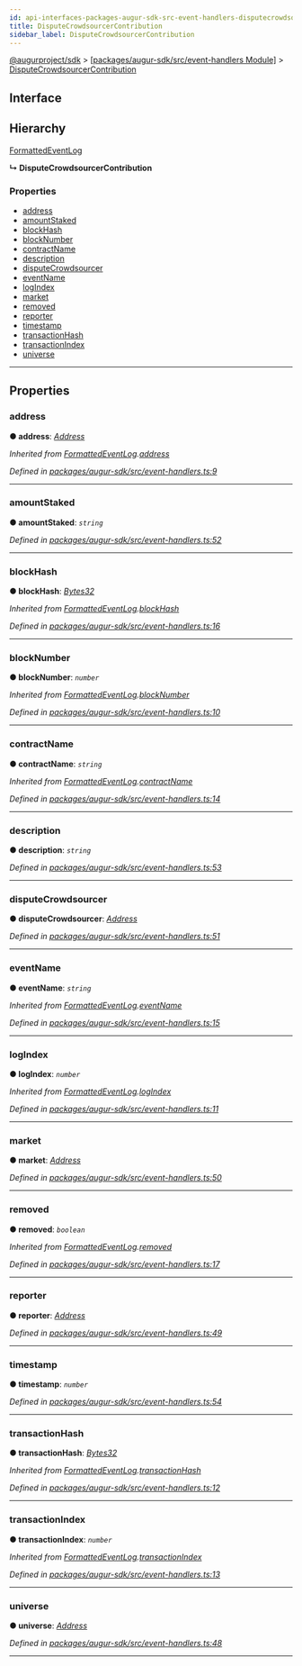 ```yaml
---
id: api-interfaces-packages-augur-sdk-src-event-handlers-disputecrowdsourcercontribution
title: DisputeCrowdsourcerContribution
sidebar_label: DisputeCrowdsourcerContribution
---
```


[@augurproject/sdk](api-readme.md) > [[packages/augur-sdk/src/event-handlers Module]](api-modules-packages-augur-sdk-src-event-handlers-module.md) > [DisputeCrowdsourcerContribution](api-interfaces-packages-augur-sdk-src-event-handlers-disputecrowdsourcercontribution.md)

## Interface

## Hierarchy

 [FormattedEventLog](api-interfaces-packages-augur-sdk-src-event-handlers-formattedeventlog.md)

**↳ DisputeCrowdsourcerContribution**

### Properties

* [address](api-interfaces-packages-augur-sdk-src-event-handlers-disputecrowdsourcercontribution.md#address)
* [amountStaked](api-interfaces-packages-augur-sdk-src-event-handlers-disputecrowdsourcercontribution.md#amountstaked)
* [blockHash](api-interfaces-packages-augur-sdk-src-event-handlers-disputecrowdsourcercontribution.md#blockhash)
* [blockNumber](api-interfaces-packages-augur-sdk-src-event-handlers-disputecrowdsourcercontribution.md#blocknumber)
* [contractName](api-interfaces-packages-augur-sdk-src-event-handlers-disputecrowdsourcercontribution.md#contractname)
* [description](api-interfaces-packages-augur-sdk-src-event-handlers-disputecrowdsourcercontribution.md#description)
* [disputeCrowdsourcer](api-interfaces-packages-augur-sdk-src-event-handlers-disputecrowdsourcercontribution.md#disputecrowdsourcer)
* [eventName](api-interfaces-packages-augur-sdk-src-event-handlers-disputecrowdsourcercontribution.md#eventname)
* [logIndex](api-interfaces-packages-augur-sdk-src-event-handlers-disputecrowdsourcercontribution.md#logindex)
* [market](api-interfaces-packages-augur-sdk-src-event-handlers-disputecrowdsourcercontribution.md#market)
* [removed](api-interfaces-packages-augur-sdk-src-event-handlers-disputecrowdsourcercontribution.md#removed)
* [reporter](api-interfaces-packages-augur-sdk-src-event-handlers-disputecrowdsourcercontribution.md#reporter)
* [timestamp](api-interfaces-packages-augur-sdk-src-event-handlers-disputecrowdsourcercontribution.md#timestamp)
* [transactionHash](api-interfaces-packages-augur-sdk-src-event-handlers-disputecrowdsourcercontribution.md#transactionhash)
* [transactionIndex](api-interfaces-packages-augur-sdk-src-event-handlers-disputecrowdsourcercontribution.md#transactionindex)
* [universe](api-interfaces-packages-augur-sdk-src-event-handlers-disputecrowdsourcercontribution.md#universe)

---

## Properties

<a id="address"></a>

###  address

**● address**: *[Address](api-modules-packages-augur-sdk-src-event-handlers-module.md#address)*

*Inherited from [FormattedEventLog](api-interfaces-packages-augur-sdk-src-event-handlers-formattedeventlog.md).[address](api-interfaces-packages-augur-sdk-src-event-handlers-formattedeventlog.md#address)*

*Defined in [packages/augur-sdk/src/event-handlers.ts:9](https://github.com/AugurProject/augur/blob/a689f5d0f9/packages/augur-sdk/src/event-handlers.ts#L9)*

___
<a id="amountstaked"></a>

###  amountStaked

**● amountStaked**: *`string`*

*Defined in [packages/augur-sdk/src/event-handlers.ts:52](https://github.com/AugurProject/augur/blob/a689f5d0f9/packages/augur-sdk/src/event-handlers.ts#L52)*

___
<a id="blockhash"></a>

###  blockHash

**● blockHash**: *[Bytes32](api-modules-packages-augur-sdk-src-event-handlers-module.md#bytes32)*

*Inherited from [FormattedEventLog](api-interfaces-packages-augur-sdk-src-event-handlers-formattedeventlog.md).[blockHash](api-interfaces-packages-augur-sdk-src-event-handlers-formattedeventlog.md#blockhash)*

*Defined in [packages/augur-sdk/src/event-handlers.ts:16](https://github.com/AugurProject/augur/blob/a689f5d0f9/packages/augur-sdk/src/event-handlers.ts#L16)*

___
<a id="blocknumber"></a>

###  blockNumber

**● blockNumber**: *`number`*

*Inherited from [FormattedEventLog](api-interfaces-packages-augur-sdk-src-event-handlers-formattedeventlog.md).[blockNumber](api-interfaces-packages-augur-sdk-src-event-handlers-formattedeventlog.md#blocknumber)*

*Defined in [packages/augur-sdk/src/event-handlers.ts:10](https://github.com/AugurProject/augur/blob/a689f5d0f9/packages/augur-sdk/src/event-handlers.ts#L10)*

___
<a id="contractname"></a>

###  contractName

**● contractName**: *`string`*

*Inherited from [FormattedEventLog](api-interfaces-packages-augur-sdk-src-event-handlers-formattedeventlog.md).[contractName](api-interfaces-packages-augur-sdk-src-event-handlers-formattedeventlog.md#contractname)*

*Defined in [packages/augur-sdk/src/event-handlers.ts:14](https://github.com/AugurProject/augur/blob/a689f5d0f9/packages/augur-sdk/src/event-handlers.ts#L14)*

___
<a id="description"></a>

###  description

**● description**: *`string`*

*Defined in [packages/augur-sdk/src/event-handlers.ts:53](https://github.com/AugurProject/augur/blob/a689f5d0f9/packages/augur-sdk/src/event-handlers.ts#L53)*

___
<a id="disputecrowdsourcer"></a>

###  disputeCrowdsourcer

**● disputeCrowdsourcer**: *[Address](api-modules-packages-augur-sdk-src-event-handlers-module.md#address)*

*Defined in [packages/augur-sdk/src/event-handlers.ts:51](https://github.com/AugurProject/augur/blob/a689f5d0f9/packages/augur-sdk/src/event-handlers.ts#L51)*

___
<a id="eventname"></a>

###  eventName

**● eventName**: *`string`*

*Inherited from [FormattedEventLog](api-interfaces-packages-augur-sdk-src-event-handlers-formattedeventlog.md).[eventName](api-interfaces-packages-augur-sdk-src-event-handlers-formattedeventlog.md#eventname)*

*Defined in [packages/augur-sdk/src/event-handlers.ts:15](https://github.com/AugurProject/augur/blob/a689f5d0f9/packages/augur-sdk/src/event-handlers.ts#L15)*

___
<a id="logindex"></a>

###  logIndex

**● logIndex**: *`number`*

*Inherited from [FormattedEventLog](api-interfaces-packages-augur-sdk-src-event-handlers-formattedeventlog.md).[logIndex](api-interfaces-packages-augur-sdk-src-event-handlers-formattedeventlog.md#logindex)*

*Defined in [packages/augur-sdk/src/event-handlers.ts:11](https://github.com/AugurProject/augur/blob/a689f5d0f9/packages/augur-sdk/src/event-handlers.ts#L11)*

___
<a id="market"></a>

###  market

**● market**: *[Address](api-modules-packages-augur-sdk-src-event-handlers-module.md#address)*

*Defined in [packages/augur-sdk/src/event-handlers.ts:50](https://github.com/AugurProject/augur/blob/a689f5d0f9/packages/augur-sdk/src/event-handlers.ts#L50)*

___
<a id="removed"></a>

###  removed

**● removed**: *`boolean`*

*Inherited from [FormattedEventLog](api-interfaces-packages-augur-sdk-src-event-handlers-formattedeventlog.md).[removed](api-interfaces-packages-augur-sdk-src-event-handlers-formattedeventlog.md#removed)*

*Defined in [packages/augur-sdk/src/event-handlers.ts:17](https://github.com/AugurProject/augur/blob/a689f5d0f9/packages/augur-sdk/src/event-handlers.ts#L17)*

___
<a id="reporter"></a>

###  reporter

**● reporter**: *[Address](api-modules-packages-augur-sdk-src-event-handlers-module.md#address)*

*Defined in [packages/augur-sdk/src/event-handlers.ts:49](https://github.com/AugurProject/augur/blob/a689f5d0f9/packages/augur-sdk/src/event-handlers.ts#L49)*

___
<a id="timestamp"></a>

###  timestamp

**● timestamp**: *`number`*

*Defined in [packages/augur-sdk/src/event-handlers.ts:54](https://github.com/AugurProject/augur/blob/a689f5d0f9/packages/augur-sdk/src/event-handlers.ts#L54)*

___
<a id="transactionhash"></a>

###  transactionHash

**● transactionHash**: *[Bytes32](api-modules-packages-augur-sdk-src-event-handlers-module.md#bytes32)*

*Inherited from [FormattedEventLog](api-interfaces-packages-augur-sdk-src-event-handlers-formattedeventlog.md).[transactionHash](api-interfaces-packages-augur-sdk-src-event-handlers-formattedeventlog.md#transactionhash)*

*Defined in [packages/augur-sdk/src/event-handlers.ts:12](https://github.com/AugurProject/augur/blob/a689f5d0f9/packages/augur-sdk/src/event-handlers.ts#L12)*

___
<a id="transactionindex"></a>

###  transactionIndex

**● transactionIndex**: *`number`*

*Inherited from [FormattedEventLog](api-interfaces-packages-augur-sdk-src-event-handlers-formattedeventlog.md).[transactionIndex](api-interfaces-packages-augur-sdk-src-event-handlers-formattedeventlog.md#transactionindex)*

*Defined in [packages/augur-sdk/src/event-handlers.ts:13](https://github.com/AugurProject/augur/blob/a689f5d0f9/packages/augur-sdk/src/event-handlers.ts#L13)*

___
<a id="universe"></a>

###  universe

**● universe**: *[Address](api-modules-packages-augur-sdk-src-event-handlers-module.md#address)*

*Defined in [packages/augur-sdk/src/event-handlers.ts:48](https://github.com/AugurProject/augur/blob/a689f5d0f9/packages/augur-sdk/src/event-handlers.ts#L48)*

___

